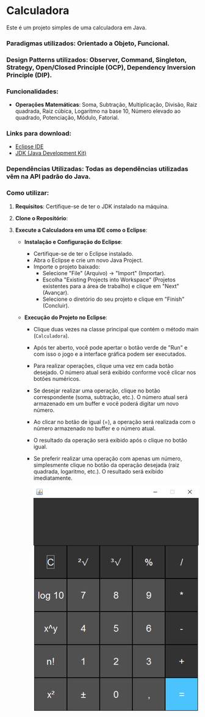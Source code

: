 ﻿# Calculadora

Este é um projeto simples de uma calculadora em Java.

### Paradigmas utilizados: Orientado a Objeto, Funcional.

### Design Patterns utilizados: Observer, Command, Singleton, Strategy, Open/Closed Principle (OCP), Dependency Inversion Principle (DIP).

### Funcionalidades: 

- **Operações Matemáticas**: Soma, Subtração, Multiplicação, Divisão, Raiz quadrada, Raiz cúbica, Logaritmo na base 10, Número elevado ao quadrado, Potenciação, Módulo, Fatorial.

### Links para download:
- [Eclipse IDE](https://www.eclipse.org/downloads/)
- [JDK (Java Development Kit)](https://www.oracle.com/java/technologies/javase-downloads.html)

### Dependências Utilizadas: Todas as dependências utilizadas vêm na API padrão do Java.

### Como utilizar:

1. **Requisitos**: Certifique-se de ter o JDK instalado na máquina.
2. **Clone o Repositório**: 
3. **Execute a Calculadora em uma IDE como o Eclipse**:

   - **Instalação e Configuração do Eclipse**:
      - Certifique-se de ter o Eclipse instalado.
      - Abra o Eclipse e crie um novo Java Project.
      - Importe o projeto baixado: 
        - Selecione "File" (Arquivo) -> "Import" (Importar).
        - Escolha "Existing Projects into Workspace" (Projetos existentes para a área de trabalho) e clique em "Next" (Avançar).
        - Selecione o diretório do seu projeto e clique em "Finish" (Concluir).

   - **Execução do Projeto no Eclipse**:
      - Clique duas vezes na classe principal que contém o método main (`Calculadora`).
      - Após ter aberto, você pode apertar o botão verde de "Run" e com isso o jogo e a interface gráfica podem ser executados.
      - Para realizar operações, clique uma vez em cada botão desejado. O número atual será exibido conforme você clicar nos botões numéricos.
      - Se desejar realizar uma operação, clique no botão correspondente (soma, subtração, etc.). O número atual será armazenado em um buffer e você poderá digitar um novo número.
      - Ao clicar no botão de igual (=), a operação será realizada com o número armazenado no buffer e o número atual.
      - O resultado da operação será exibido após o clique no botão igual.
      - Se preferir realizar uma operação com apenas um número, simplesmente clique no botão da operação desejada (raiz quadrada, logaritmo, etc.). O resultado será exibido imediatamente.
      
        ![Calculadora](calculadora.png)
     
